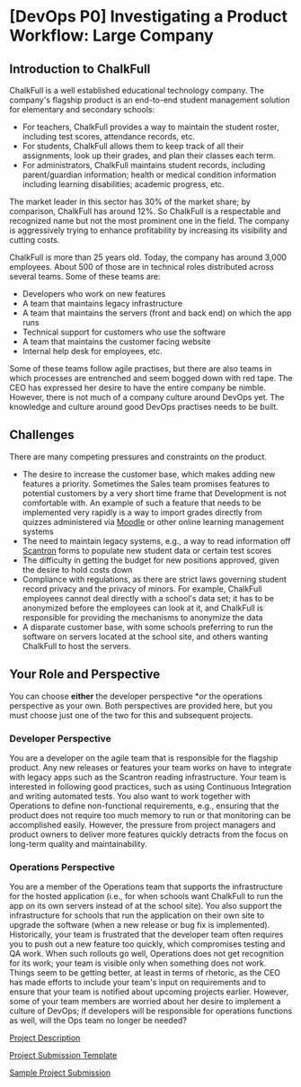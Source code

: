 # [DevOps P0] Investigating a Product Workflow: Large Company


## Introduction to ChalkFull

ChalkFull is a well established educational technology company. The company's flagship product is an end-to-end student management solution for elementary and secondary schools:

* For teachers, ChalkFull provides a way to maintain the student roster, including test scores, attendance records, etc. 
* For students, ChalkFull allows them to keep track of all their assignments, look up their grades, and plan their classes each term. 
* For administrators, ChalkFull maintains student records, including parent/guardian information; health or medical condition information including learning disabilities; academic progress, etc. 

The market leader in this sector has 30% of the market share; by comparison, ChalkFull has around 12%. So ChalkFull is a respectable and recognized name but not the most prominent one in the field. The company is aggressively trying to enhance profitability by increasing its visibility and cutting costs.

ChalkFull is more than 25 years old. Today, the company has around 3,000 employees. About 500 of those are in technical roles distributed across several teams. Some of these teams are:

* Developers who work on new features
* A team that maintains legacy infrastructure
* A team that maintains the servers (front and back end) on which the app runs
* Technical support for customers who use the software
* A team that maintains the customer facing website
* Internal help desk for employees, etc.

Some of these teams follow agile practises, but there are also teams in which processes are entrenched and seem bogged down with red tape. The CEO has expressed her desire to have the entire company be nimble. However, there is not much of a company culture around DevOps yet. The knowledge and culture around good DevOps practises needs to be built. 

## Challenges

There are many competing pressures and constraints on the product.

* The desire to increase the customer base, which makes adding new features a priority. Sometimes the Sales team promises features to potential customers by a very short time frame that Development is not comfortable with. An example of such a feature that needs to be implemented very rapidly is a way to import grades directly from quizzes administered via [Moodle](https://moodle.org/) or other online learning management systems
* The need to maintain legacy systems, e.g., a way to read information off [Scantron](http://www.scantron.com/) forms to populate new student data or certain test scores
* The difficulty in getting the budget for new positions approved, given the desire to hold costs down
* Compliance with regulations, as there are strict laws governing student record privacy and the privacy of minors. For example, ChalkFull employees cannot deal directly with a school's data set; it has to be anonymized before the employees can look at it, and ChalkFull is responsible for providing the mechanisms to anonymize the data
* A disparate customer base, with some schools preferring to run the software on servers located at the school site, and others wanting ChalkFull to host the servers. 

## Your Role and Perspective

You can choose **either** the developer perspective **or* the operations perspective as your own. Both perspectives are provided here, but you must choose just one of the two for this and subsequent projects. 

### Developer Perspective

You are a developer on the agile team that is responsible for the flagship product. Any new releases or features your team works on have to integrate with legacy apps such as the Scantron reading infrastructure. Your team is interested in following good practices, such as using Continuous Integration and writing automated tests. You also want to work together with Operations to define non-functional requirements, e.g., ensuring that the product does not require too much memory to run or that monitoring can be accomplished easily. However, the pressure from project managers and product owners to deliver more features quickly detracts from the focus on long-term quality and maintainability.

### Operations Perspective

You are a member of the Operations team that supports the infrastructure for the hosted application (i.e., for when schools want ChalkFull to run the app on its own servers instead of at the school site). You also support the infrastructure for schools that run the application on their own site to upgrade the software (when a new release or bug fix is implemented). Historically, your team is frustrated that the developer team often requires you to push out a new feature too quickly, which compromises testing and QA work. When such rollouts go well, Operations does not get recognition for its work; your team is visible only when something does not work. Things seem to be getting better, at least in terms of rhetoric, as the CEO has made efforts to include your team's input on requirements and to ensure that your team is notified about upcoming projects earlier. However, some of your team members are worried about her desire to implement a culture of DevOps; if developers will be responsible for operations functions as well, will the Ops team no longer be needed? 


[Project Description](P0_Project_Instructions.md)

[Project Submission Template](P0_Template.md)

[Sample Project Submission](P0_Sample_Submission.md)
